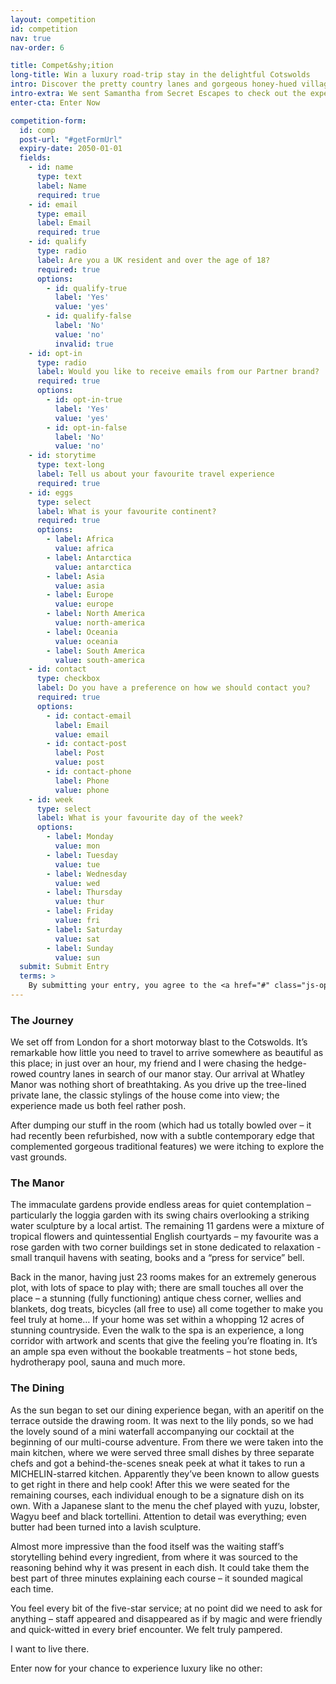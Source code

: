 ```yaml
---
layout: competition
id: competition
nav: true
nav-order: 6

title: Compet&shy;ition
long-title: Win a luxury road-trip stay in the delightful Cotswolds
intro: Discover the pretty country lanes and gorgeous honey-hued villages of the Cotswolds, as you embark on a luxury road trip in quintessential English countryside. Your stay includes two nights at the gorgeous Whatley Manor – in one of their sumptuous suites, no less. What’s more, you’ll be treated to a MICHELIN-starred 12-course experience menu with accompanying wine flight. Delicious. In the day, explore the picturesque villages nearby, or sink into the hotel’s spa which you have full access to for the duration of your stay.
intro-extra: We sent Samantha from Secret Escapes to check out the experience, so for a teaser of what you could win, keep reading!
enter-cta: Enter Now

competition-form:
  id: comp
  post-url: "#getFormUrl"
  expiry-date: 2050-01-01
  fields:
    - id: name
      type: text
      label: Name
      required: true
    - id: email
      type: email
      label: Email
      required: true
    - id: qualify
      type: radio
      label: Are you a UK resident and over the age of 18?
      required: true
      options:
        - id: qualify-true
          label: 'Yes'
          value: 'yes'
        - id: qualify-false
          label: 'No'
          value: 'no'
          invalid: true
    - id: opt-in
      type: radio
      label: Would you like to receive emails from our Partner brand?
      required: true
      options:
        - id: opt-in-true
          label: 'Yes'
          value: 'yes'
        - id: opt-in-false
          label: 'No'
          value: 'no'
    - id: storytime
      type: text-long
      label: Tell us about your favourite travel experience
      required: true
    - id: eggs
      type: select
      label: What is your favourite continent?
      required: true
      options:
        - label: Africa
          value: africa
        - label: Antarctica
          value: antarctica
        - label: Asia
          value: asia
        - label: Europe
          value: europe
        - label: North America
          value: north-america
        - label: Oceania
          value: oceania
        - label: South America
          value: south-america
    - id: contact
      type: checkbox
      label: Do you have a preference on how we should contact you?
      required: true
      options:
        - id: contact-email
          label: Email
          value: email
        - id: contact-post
          label: Post
          value: post
        - id: contact-phone
          label: Phone
          value: phone
    - id: week
      type: select
      label: What is your favourite day of the week?
      options:
        - label: Monday
          value: mon
        - label: Tuesday
          value: tue
        - label: Wednesday
          value: wed
        - label: Thursday
          value: thur
        - label: Friday
          value: fri
        - label: Saturday
          value: sat
        - label: Sunday
          value: sun
  submit: Submit Entry
  terms: >
    By submitting your entry, you agree to the <a href="#" class="js-open-modal link--underlined" data-open-modal="competition-terms">terms and conditions</a> of this competition
---
```


<div class="row">
  <div class="col col--xl-6 col--xxl-5">
    <div class="bg-img bg-img--4-3" style="background-image: url('{{site.img}}/content/competition/blog/01.jpg');"></div>
  </div>
  <div class="col col--xl-6 col--xxl-7">
    <h3 class="title title--sm">The Journey</h3>
    <p>We set off from London for a short motorway blast to the Cotswolds. It’s remarkable how little you need to travel to arrive somewhere as beautiful as this place; in just over an hour, my friend and I were chasing the hedge-rowed country lanes in search of our manor stay. Our arrival at Whatley Manor was nothing short of breathtaking. As you drive up the tree-lined private lane, the classic stylings of the house come into view; the experience made us both feel rather posh.</p>
    <p>After dumping our stuff in the room (which had us totally bowled over – it had recently been refurbished, now with a subtle contemporary edge that complemented gorgeous traditional features) we were itching to explore the vast grounds.</p>
  </div>
</div>

<div class="space--xxl"></div>

<div class="row">
  <div class="col col--xl-6 col--xxl-5">
    <div class="bg-img bg-img--4-3" style="background-image: url('{{site.img}}/content/competition/blog/02.jpg');"></div>
  </div>
  <div class="col col--xl-6 col--xxl-7">
    <h3 class="title title--sm">The Manor</h3>
    <p>The immaculate gardens provide endless areas for quiet contemplation – particularly the loggia garden with its swing chairs overlooking a striking water sculpture by a local artist. The remaining 11 gardens were a mixture of tropical flowers and quintessential English courtyards – my favourite was a rose garden with two corner buildings set in stone dedicated to relaxation - small tranquil havens with seating, books and a “press for service” bell.</p>
    <p>Back in the manor, having just 23 rooms makes for an extremely generous plot, with lots of space to play with; there are small touches all over the place – a stunning (fully functioning) antique chess corner, wellies and blankets, dog treats, bicycles (all free to use) all come together to make you feel truly at home… If your home was set within a whopping 12 acres of stunning countryside. Even the walk to the spa is an experience, a long corridor with artwork and scents that give the feeling you’re floating in. It’s an ample spa even without the bookable treatments – hot stone beds, hydrotherapy pool, sauna and much more.</p>
  </div>
</div>

<div class="space--xxl"></div>

<div class="row">
  <div class="col col--xl-6 col--xxl-5">
    <div class="bg-img bg-img--4-3" style="background-image: url('{{site.img}}/content/competition/blog/03.jpg');"></div>
  </div>
  <div class="col col--xl-6 col--xxl-7">
    <h3 class="title title--sm">The Dining</h3>
    <p>As the sun began to set our dining experience began, with an aperitif on the terrace outside the drawing room. It was next to the lily ponds, so we had the lovely sound of a mini waterfall accompanying our cocktail at the beginning of our multi-course adventure. From there we were taken into the main kitchen, where we were served three small dishes by three separate chefs and got a behind-the-scenes sneak peek at what it takes to run a MICHELIN-starred kitchen. Apparently they’ve been known to allow guests to get right in there and help cook! After this we were seated for the remaining courses, each individual enough to be a signature dish on its own. With a Japanese slant to the menu the chef played with yuzu, lobster, Wagyu beef and black tortellini. Attention to detail was everything; even butter had been turned into a lavish sculpture.</p>
    <p>Almost more impressive than the food itself was the waiting staff’s storytelling behind every ingredient, from where it was sourced to the reasoning behind why it was present in each dish. It could take them the best part of three minutes explaining each course – it sounded magical each time.</p>
    <p>You feel every bit of the five-star service; at no point did we need to ask for anything – staff appeared and disappeared as if by magic and were friendly and quick-witted in every brief encounter. We felt truly pampered.</p>
    <p>I want to live there.</p>
    <p>Enter now for your chance to experience luxury like no other:</p>
  </div>
</div>